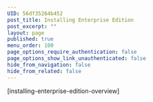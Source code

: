 ```yaml
---
UID: 56df35264b452
post_title: Installing Enterprise Edition
post_excerpt: ""
layout: page
published: true
menu_order: 100
page_options_require_authentication: false
page_options_show_link_unauthenticated: false
hide_from_navigation: false
hide_from_related: false
---
```

[installing-enterprise-edition-overview]